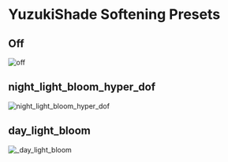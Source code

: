 # YuzukiShade Softening Presets

## Off 

![off](https://github.com/YuzukiTsuru/YuzukiShade/assets/12003087/98e66e7e-4df4-4ee3-b166-00942597f9b7)

## night_light_bloom_hyper_dof

![night_light_bloom_hyper_dof](https://github.com/YuzukiTsuru/YuzukiShade/assets/12003087/ec2abd48-0fcd-4e17-be30-d9800c349a89)

## day_light_bloom

![_day_light_bloom](https://github.com/YuzukiTsuru/YuzukiShade/assets/12003087/8a5a9c3a-e0a0-4826-a4f0-cef7303fb808)
